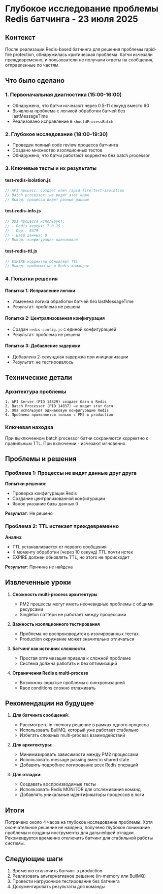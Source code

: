 # Глубокое исследование проблемы Redis батчинга - 23 июля 2025

## Контекст
После реализации Redis-based батчинга для решения проблемы rapid-fire protection, обнаружилась критическая проблема: батчи исчезали преждевременно, и пользователи не получали ответы на сообщения, отправленные по частям.

## Что было сделано

### 1. Первоначальная диагностика (15:00-16:00)
- Обнаружено, что батчи исчезают через 0.5-11 секунд вместо 60
- Выявлена проблема с логикой обработки батчей без lastMessageTime
- Реализовано исправление в `shouldProcessBatch`

### 2. Глубокое исследование (18:00-19:30)
- Проведен полный code review процесса батчинга
- Создано множество изоляционных тестов
- Обнаружено, что батчи работают корректно без batch processor

### 3. Ключевые тесты и их результаты

#### test-redis-isolation.js
```javascript
// API процесс: создает ключ rapid-fire:test-isolation
// Batch processor: не видит этот ключ
// Вывод: процессы видят разные данные
```

#### test-redis-info.js
```javascript
// Оба процесса используют:
// - Redis версия: 7.0.15
// - Порт: 6379
// - База данных: 0
// Вывод: конфигурация одинаковая
```

#### test-redis-ttl.js
```javascript
// EXPIRE корректно обновляет TTL
// Вывод: проблема не в Redis командах
```

### 4. Попытки решения

#### Попытка 1: Исправление логики
- Изменена логика обработки батчей без lastMessageTime
- Результат: проблема не решена

#### Попытка 2: Централизованная конфигурация
- Создан `redis-config.js` с единой конфигурацией
- Результат: проблема не решена

#### Попытка 3: Добавление задержки
- Добавлена 2-секундная задержка при инициализации
- Результат: не тестировалось

## Технические детали

### Архитектура проблемы
```
1. API Server (PID 14829) создает батч в Redis
2. Batch Processor (PID 14837) не видит этот батч
3. Оба используют одинаковую конфигурацию Redis
4. Проблема проявляется только с PM2 в production
```

### Ключевая находка
При выключенном batch processor батчи сохраняются корректно с правильным TTL. При включении - исчезают мгновенно.

## Проблемы и решения

### Проблема 1: Процессы не видят данные друг друга
**Попытки решения**:
- Проверка конфигурации Redis
- Создание централизованной конфигурации
- Явное указание базы данных 0

**Результат**: Не решено

### Проблема 2: TTL истекает преждевременно
**Анализ**:
- TTL устанавливается от первого сообщения
- К моменту обработки (через 10 секунд) TTL почти истек
- EXPIRE должен обновлять TTL, но этого не происходит

**Результат**: Причина не найдена

## Извлеченные уроки

1. **Сложность multi-process архитектуры**
   - PM2 процессы могут иметь неочевидные проблемы с общими ресурсами
   - Singleton паттерн не работает между процессами

2. **Важность изоляционного тестирования**
   - Проблема не воспроизводится в изолированных тестах
   - Production окружение может значительно отличаться

3. **Батчинг как источник сложности**
   - Простая оптимизация привела к сложной проблеме
   - Система должна работать и без оптимизаций

4. **Ограничения Redis в multi-process**
   - Возможны скрытые проблемы с синхронизацией
   - Race conditions сложно отлаживать

## Рекомендации на будущее

1. **Для батчинга сообщений**:
   - Рассмотреть in-memory решение в рамках одного процесса
   - Использовать BullMQ, который уже работает стабильно
   - Избегать сложных multi-process взаимодействий

2. **Для архитектуры**:
   - Минимизировать зависимости между PM2 процессами
   - Использовать message passing вместо shared state
   - Добавить подробное логирование всех Redis операций

3. **Для отладки**:
   - Создавать воспроизводимые тесты
   - Использовать Redis MONITOR для отслеживания команд
   - Добавлять уникальные идентификаторы процессов в логи

## Итоги

Потрачено около 4 часов на глубокое исследование проблемы. Хотя окончательное решение не найдено, получено глубокое понимание проблемы и созданы инструменты для дальнейшей отладки. Рекомендуется временно отключить батчинг для стабильной работы системы.

## Следующие шаги

1. Временно отключить батчинг в production
2. Реализовать альтернативное решение (in-memory или BullMQ)
3. Провести нагрузочное тестирование без батчинга
4. Документировать результаты для команды